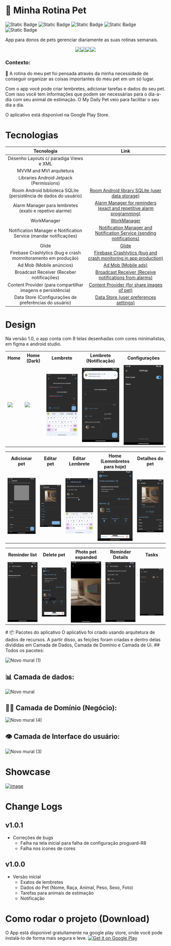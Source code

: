 # 🐶 Minha Rotina Pet
![Static Badge](https://img.shields.io/badge/Version-1.0.1-blue)
![Static Badge](https://img.shields.io/badge/Kotlin-1.8.10-purple)
![Static Badge](https://img.shields.io/badge/JUnit-4.13.2-purple)
![Static Badge](https://img.shields.io/badge/Mockk-1.13.5-red)
![Static Badge](https://img.shields.io/badge/Coroutines-1.6.4-pink)

App para donos de pets gerenciar diariamente as suas rotinas semanais.

<p style="display:flex; justify-content:center" width="100%">
  <img src="https://img.shields.io/badge/Kotlin-0095D5?&style=for-the-badge&logo=kotlin&logoColor=white"/>
  <img src="https://img.shields.io/badge/Android-3DDC84?style=for-the-badge&logo=android&logoColor=white"/>
  <img src="https://img.shields.io/badge/Google_Play-414141?style=for-the-badge&logo=google-play&logoColor=white"/>
  <img src="https://img.shields.io/badge/Trello-0052CC?style=for-the-badge&logo=trello&logoColor=white"/>
</p>

### Contexto:

📆 A rotina do meu pet foi pensada através da minha necessidade de conseguir organizar as coisas importantes do meu pet em um só lugar.

Com o app você pode criar lembretes, adicionar tarefas e dados do seu pet. Com isso você tem informações que podem ser necessárias para o dia-a-dia com seu animal de estimação. O My Daily Pet veio para facilitar o seu dia a dia.

O aplicativo está disponível na Google Play Store.

# Tecnologias
|  Tecnologia |             Link         | 
|:-----------:|:-----------------------:|
| Desenho Layouts c/ paradiga Views e XML|
| MVVM and MVI arquitetura| 
| Libraries Android Jetpack (Permissions)|
|Room Android biblioteca SQLite (persistência de dados do usuário)| [Room Android library SQLite (user data storage)](https://developer.android.com/training/data-storage/room/)|
|Alarm Manager para lembretes (exato e repetivo alarme)| [Alarm Manager for reminders (exact and repetitive alarm programming)](https://developer.android.com/training/scheduling/alarms)|
|WorkManager| [WorkManager](https://developer.android.com/topic/libraries/architecture/workmanager/basics?hl=pt-br)|
|Notification Manager e Notification Service (mandar notificações)| [Notification Manager and Notification Service (sending notifications)](https://developer.android.com/develop/ui/views/notifications)|
|Glide| [Glide](https://bumptech.github.io/glide/)|
|Firebase Crashlytics (bug e crash momnitoramento em produção)| [Firebase Crashlytics (bug and crash monitoring in app production)](https://firebase.google.com/)|
|Ad Mob (Mobile anúncios)| [Ad Mob (Mobile ads)](https://admob.google.com/home/)|
|Broadcast Receiver (Receber notificações)| [Broadcast Receiver (Receive notifications from alarms)](https://developer.android.com/guide/components/broadcasts)|
|Content Provider (para compartilhar imagens e persistência)| [Content Provider (for share images of pet)](https://developer.android.com/guide/topics/providers/content-provider-basics)|
|Data Store (Configurações de preferências do usuário)| [Data Store (user preferences settings)](https://developer.android.com/topic/libraries/architecture/datastore)|

# Design
Na versão 1.0, o app conta com 8 telas desenhadas com cores minimalistas, em figma e android studio.
<table>
  <tr>
    <th>Home</th>
    <th>Home (Dark)</th>
    <th>Lembrete</th>
    <th>Lembrete (Notificação)</th>
    <th>Configurações</th>
  </tr>
  <tr>
    <td><img src='https://github.com/joaovq/MyDailyPet/assets/101160670/14e2175a-f7ac-4769-bc96-720c9b8c80d3' style='width:200px'/></td>
    <td><img src='https://github.com/joaovq/MyDailyPet/assets/101160670/4ef12fd0-3ad9-46a2-a67f-d0ac485f3116' style='width:200px'/></td>
    <td><img src='https://github.com/joaovq/MyDailyPet/blob/main/photos_design/Reminder.png' style='width:200px'/></td>
    <td><img src='https://github.com/joaovq/MyDailyPet/blob/main/photos_design/Reminder%20Notification.png' style='width:200px'/></td>
    <td><img src='https://github.com/joaovq/MyDailyPet/blob/main/photos_design/Settings.png' style='width:200px'/></td>  
  </tr>
</table>
<table>
  <tr>
    <th>Adicionar pet</th>
    <th>Editar pet</th>
    <th>Editar Lembrete</th>
    <th>Home (Lemmbretes para hoje)</th>
    <th>Detalhes do pet</th>
  </tr>
  <tr>
    <td><img src='https://github.com/joaovq/MyDailyPet/blob/main/photos_design/Add%20pet.png' style='width:200px'/></td>
    <td><img src='https://github.com/joaovq/MyDailyPet/blob/main/photos_design/Edit%20Pet.png' style='width:200px'/></td>
    <td><img src='https://github.com/joaovq/MyDailyPet/blob/main/photos_design/Edit%20reminder.png' style='width:200px'/></td>
    <td><img src='https://github.com/joaovq/MyDailyPet/blob/main/photos_design/Home%20with%20reminder.png' style='width:200px'/></td>
    <td><img src='https://github.com/joaovq/MyDailyPet/blob/main/photos_design/Pet%20screen.png' style='width:200px'/></td>  
  </tr>
</table>
<table>
  <tr>
    <th>Reminder list</th>
    <th>Delete pet</th>
    <th>Photo pet expanded</th>
    <th>Reminder Details</th>
    <th>Tasks</th>
  </tr>
  <tr>
    <td><img src='https://github.com/joaovq/MyDailyPet/blob/main/photos_design/Reminder%20list.png' style='width:200px'/></td>
    <td><img src='https://github.com/joaovq/MyDailyPet/blob/main/photos_design/Delete%20pet.png' style='width:200px'/></td>
    <td><img src='https://github.com/joaovq/MyDailyPet/blob/main/photos_design/Photo%20pet%20expanded.png' style='width:200px'/></td>
    <td><img src='https://github.com/joaovq/MyDailyPet/blob/main/photos_design/Reminder%20Detail.png' style='width:200px'/></td>
    <td><img src='https://github.com/joaovq/MyDailyPet/blob/main/photos_design/Tasks.png' style='width:200px'/></td>  
  </tr>
</table>
# 📦 Pacotes do aplicativo
O aplicativo foi criado usando arquitetura de dados de recursos. A partir disso, as feições foram criadas e dentro delas divididas em Camada de Dados, Camada de Domínio e Camada de Ui.
## Todos os pacotes:

![Novo mural (1)](https://github.com/joaovq/MyDailyPet/assets/101160670/64b2c504-c92b-4f49-855c-188296e6b938)
## 📊 Camada de dados:

![Novo mural](https://github.com/joaovq/MyDailyPet/assets/101160670/c7f4a4a1-7a0a-46fd-9051-86b7274cf4fc)
## 🧑‍💼 Camada de Domínio (Negócio):

![Novo mural (4)](https://github.com/joaovq/MyDailyPet/assets/101160670/9412a6c1-31b1-438f-8404-bf4fc0b85193)

## 👁️ Camada de Interface do usuário:
![Novo mural (3)](https://github.com/joaovq/MyDailyPet/assets/101160670/a697192b-c69e-44c5-a9e4-37b35028a22f)
# Showcase
[![image](https://github.com/joaovq/MyDailyPet/assets/101160670/b2b46a60-cd28-439c-b811-aec732209ead)](https://youtu.be/845OMLleMKk)
# Change Logs
## v1.0.1
  - Correções de bugs
     - Falha na tela inicial para falha de configuração proguard-R8
     - Falha nos ícones de cores
## v1.0.0
  - Versão inicial
    - Exatos de lembretes
    - Dados do Pet (Nome, Raça, Animal, Peso, Sexo, Foto)
    - Tarefas para animais de estimação
    - Notificação
# Como rodar o projeto (Download)

O App está disponível gratuitamente na google play store, onde você pode instalá-lo de forma mais segura e leve.
<a href='https://play.google.com/store/apps/details?id=br.com.joaovq.mydailypet&pcampaignid=pcampaignidMKT-Other-global-all-co-prtnr-py-PartBadge-Mar2515-1'><img alt='Get it on Google Play' src='https://play.google.com/intl/en_us/badges/static/images/badges/en_badge_web_generic.png'/></a>
